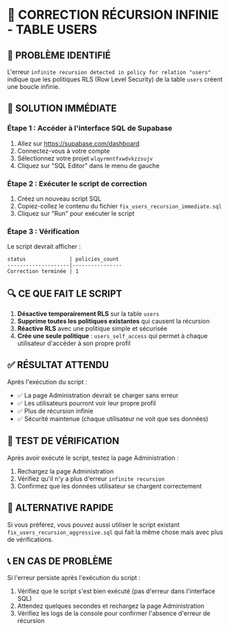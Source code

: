 # 🔧 CORRECTION RÉCURSION INFINIE - TABLE USERS

## 🚨 PROBLÈME IDENTIFIÉ
L'erreur `infinite recursion detected in policy for relation "users"` indique que les politiques RLS (Row Level Security) de la table `users` créent une boucle infinie.

## 🎯 SOLUTION IMMÉDIATE

### Étape 1 : Accéder à l'interface SQL de Supabase
1. Allez sur https://supabase.com/dashboard
2. Connectez-vous à votre compte
3. Sélectionnez votre projet `wlqyrmntfxwdvkzzsujv`
4. Cliquez sur "SQL Editor" dans le menu de gauche

### Étape 2 : Exécuter le script de correction
1. Créez un nouveau script SQL
2. Copiez-collez le contenu du fichier `fix_users_recursion_immediate.sql`
3. Cliquez sur "Run" pour exécuter le script

### Étape 3 : Vérification
Le script devrait afficher :
```
status              | policies_count
--------------------|----------------
Correction terminée | 1
```

## 🔍 CE QUE FAIT LE SCRIPT

1. **Désactive temporairement RLS** sur la table `users`
2. **Supprime toutes les politiques existantes** qui causent la récursion
3. **Réactive RLS** avec une politique simple et sécurisée
4. **Crée une seule politique** : `users_self_access` qui permet à chaque utilisateur d'accéder à son propre profil

## ✅ RÉSULTAT ATTENDU

Après l'exécution du script :
- ✅ La page Administration devrait se charger sans erreur
- ✅ Les utilisateurs pourront voir leur propre profil
- ✅ Plus de récursion infinie
- ✅ Sécurité maintenue (chaque utilisateur ne voit que ses données)

## 🧪 TEST DE VÉRIFICATION

Après avoir exécuté le script, testez la page Administration :
1. Rechargez la page Administration
2. Vérifiez qu'il n'y a plus d'erreur `infinite recursion`
3. Confirmez que les données utilisateur se chargent correctement

## 🚀 ALTERNATIVE RAPIDE

Si vous préférez, vous pouvez aussi utiliser le script existant `fix_users_recursion_aggressive.sql` qui fait la même chose mais avec plus de vérifications.

## 📞 EN CAS DE PROBLÈME

Si l'erreur persiste après l'exécution du script :
1. Vérifiez que le script s'est bien exécuté (pas d'erreur dans l'interface SQL)
2. Attendez quelques secondes et rechargez la page Administration
3. Vérifiez les logs de la console pour confirmer l'absence d'erreur de récursion
